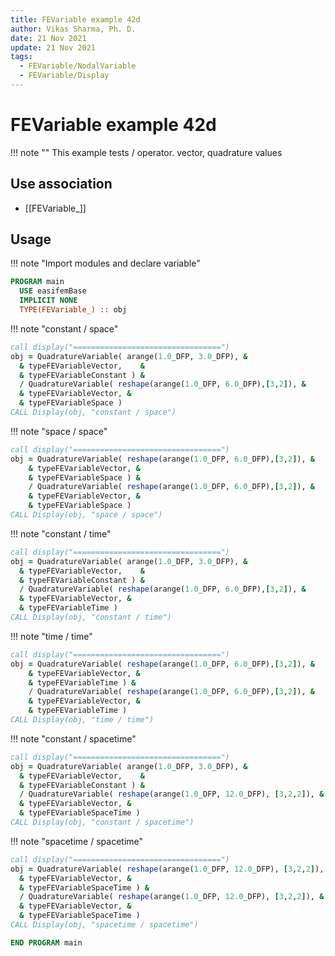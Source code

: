 ```yaml
---
title: FEVariable example 42d
author: Vikas Sharma, Ph. D.
date: 21 Nov 2021
update: 21 Nov 2021
tags:
  - FEVariable/NodalVariable
  - FEVariable/Display
---
```


# FEVariable example 42d

!!! note ""
This example tests / operator. vector, quadrature values

## Use association

- [[FEVariable_]]

## Usage

!!! note "Import modules and declare variable"

```fortran
PROGRAM main
  USE easifemBase
  IMPLICIT NONE
  TYPE(FEVariable_) :: obj
```

!!! note "constant / space"

```fortran
call display("=================================")
obj = QuadratureVariable( arange(1.0_DFP, 3.0_DFP), &
  & typeFEVariableVector,    &
  & typeFEVariableConstant ) &
  / QuadratureVariable( reshape(arange(1.0_DFP, 6.0_DFP),[3,2]), &
  & typeFEVariableVector, &
  & typeFEVariableSpace )
CALL Display(obj, "constant / space")
```

!!! note "space / space"

```fortran
call display("=================================")
obj = QuadratureVariable( reshape(arange(1.0_DFP, 6.0_DFP),[3,2]), &
    & typeFEVariableVector, &
    & typeFEVariableSpace ) &
    / QuadratureVariable( reshape(arange(1.0_DFP, 6.0_DFP),[3,2]), &
    & typeFEVariableVector, &
    & typeFEVariableSpace )
CALL Display(obj, "space / space")
```

!!! note "constant / time"

```fortran
call display("=================================")
obj = QuadratureVariable( arange(1.0_DFP, 3.0_DFP), &
  & typeFEVariableVector,    &
  & typeFEVariableConstant ) &
  / QuadratureVariable( reshape(arange(1.0_DFP, 6.0_DFP),[3,2]), &
  & typeFEVariableVector, &
  & typeFEVariableTime )
CALL Display(obj, "constant / time")
```

!!! note "time / time"

```fortran
call display("=================================")
obj = QuadratureVariable( reshape(arange(1.0_DFP, 6.0_DFP),[3,2]), &
    & typeFEVariableVector, &
    & typeFEVariableTime ) &
    / QuadratureVariable( reshape(arange(1.0_DFP, 6.0_DFP),[3,2]), &
    & typeFEVariableVector, &
    & typeFEVariableTime )
CALL Display(obj, "time / time")
```

!!! note "constant / spacetime"

```fortran
call display("=================================")
obj = QuadratureVariable( arange(1.0_DFP, 3.0_DFP), &
  & typeFEVariableVector,    &
  & typeFEVariableConstant ) &
  / QuadratureVariable( reshape(arange(1.0_DFP, 12.0_DFP), [3,2,2]), &
  & typeFEVariableVector, &
  & typeFEVariableSpaceTime )
CALL Display(obj, "constant / spacetime")
```

!!! note "spacetime / spacetime"

```fortran
call display("=================================")
obj = QuadratureVariable( reshape(arange(1.0_DFP, 12.0_DFP), [3,2,2]), &
  & typeFEVariableVector, &
  & typeFEVariableSpaceTime ) &
  / QuadratureVariable( reshape(arange(1.0_DFP, 12.0_DFP), [3,2,2]), &
  & typeFEVariableVector, &
  & typeFEVariableSpaceTime )
CALL Display(obj, "spacetime / spacetime")
```

```fortran
END PROGRAM main
```
